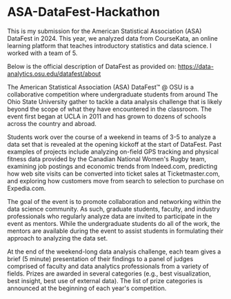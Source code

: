 # ASA-DataFest-Hackathon
This is my submission for the American Statistical Association (ASA) DataFest in 2024. This year, we analyzed data from CourseKata, an online learning platform that teaches introductory statistics and data science. I worked with a team of 5.

Below is the official description of DataFest as provided on: https://data-analytics.osu.edu/datafest/about

The American Statistical Association (ASA) DataFest™ @ OSU is a collaborative competition where undergraduate students from around The Ohio State University gather to tackle a data analysis challenge that is likely beyond the scope of what they have encountered in the classroom. The event first began at UCLA in 2011 and has grown to dozens of schools across the country and abroad.

Students work over the course of a weekend in teams of 3-5 to analyze a data set that is revealed at the opening kickoff at the start of DataFest. Past examples of projects include analyzing on-field GPS tracking and physical fitness data provided by the Canadian National Women's Rugby team, examining job postings and economic trends from Indeed.com, predicting how web site visits can be converted into ticket sales at Ticketmaster.com, and exploring how customers move from search to selection to purchase on Expedia.com.

The goal of the event is to promote collaboration and networking within the data science community. As such, graduate students, faculty, and industry professionals who regularly analyze data are invited to participate in the event as mentors. While the undergraduate students do all of the work, the mentors are available during the event to assist students in formulating their approach to analyzing the data set.

At the end of the weekend-long data analysis challenge, each team gives a brief (5 minute) presentation of their findings to a panel of judges comprised of faculty and data analytics professionals from a variety of fields. Prizes are awarded in several categories (e.g., best visualization, best insight, best use of external data). The list of prize categories is announced at the beginning of each year's competition.
